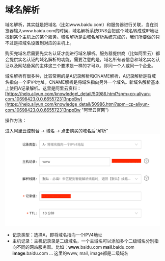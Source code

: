 # 域名解析

域名解析，其实就是把域名（比如www.baidu.com）和服务器进行关联，当在浏览器输入www.baidu.com的时候，域名解析系统DNS会把这个域名转成成IP地址找到某个主机上的某个服务。域名解析是由域名解析系统完成的，我们所要做的只不过是把域名设置到对应的主机上。

购买完域名后需要先实名认证才能进行域名解析。服务器提供商（比如阿里云）都会提供实名认证的域名解析的功能。需要注意的是，域名所有者信息和域名实名认证以及网站备案的主体这三个要求是一样的才可以，即同一个人或同一个企业。

域名解析有很多种，比较常用的是A记录解析和CNAME解析，A记录解析是将域名指向一个IPV4地址，CNAME解析是将域名指向另外一个域名。新域名解析基本上使用A记录解析。这里是阿里云资料：[https://help.aliyun.com/knowledge\_detail/50986.html?spm=cp-aliyun-com.10698423.0.0.665572313nppBw](https://help.aliyun.com/knowledge_detail/50986.html?spm=cp-aliyun-com.10698423.0.0.665572313nppBw "阿里云官网")

操作方法：

进入阿里云控制台 -&gt; 域名 -&gt; 点击购买的域名后“解析”![](/WordPress/images/1.png)

* 记录类型：选择A，即将域名指向一个IPV4地址
* 主机记录：主机记录录是二级域名，一个主域名可以添加多个二级域名分别指向不同的网站服务器。比如：**www**.baidu.com **mail**.baidu.com **image**.baidu.com ... 这里的www, mail, image都是二级域名



